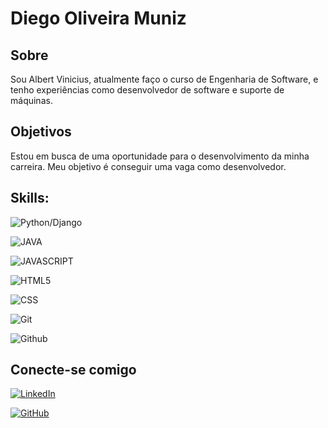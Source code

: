 
# Diego Oliveira Muniz

## Sobre

Sou Albert Vinicius, atualmente faço o curso de Engenharia de Software, e tenho experiências como desenvolvedor de software e suporte de máquinas.

## Objetivos
Estou em busca de uma oportunidade para o desenvolvimento da minha carreira. Meu objetivo é conseguir uma vaga como desenvolvedor.

## Skills:
![Python/Django](https://img.shields.io/badge/Python-3670A0?style=for-the-badge&logo=python&logoColor=ffdd54)

![JAVA](https://img.shields.io/badge/Python-3670A0?style=for-the-badge&logo=java&logoColor=)

![JAVASCRIPT](https://img.shields.io/badge/Python-3670A0?style=for-the-badge&logo=javascript&logoColor=ffdd54)

![HTML5](https://img.shields.io/badge/HTML5-E34F26?style=for-the-badge&logo=html5&logoColor=white)

![CSS](	https://img.shields.io/badge/CSS-239120?&style=for-the-badge&logo=css3&logoColor=white)

![Git](https://img.shields.io/badge/Git-F05032?style=for-the-badge&logo=git&logoColor=white)

![Github](https://img.shields.io/badge/Github-181717?style=for-the-badge&logo=Github&logoColor=white)

## Conecte-se comigo
[![LinkedIn](https://img.shields.io/badge/LinkedIn-0A66C2?style=for-the-badge&logo=linkedin&logoColor=white)](https://www.linkedin.com/in/albnertvinicius/)

[![GitHub](https://img.shields.io/badge/GitHub-000?style=for-the-badge&logo=github&logoColor=fff)](https://github.com/albertvinicius10/)


